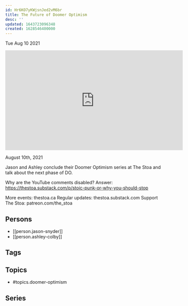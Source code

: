 ```yaml
---
id: Hr6KO7yKWjsnJed2vM6br
title: The Future of Doomer Optimism
desc: ''
updated: 1643723096348
created: 1628546400000
---
```





Tue Aug 10 2021

<iframe width="560" height="315" src="https://www.youtube.com/embed/9d_c_cJf0Ro" title="The Future of Doomer Optimism w/ Jason Snyder and Ashley Colby" frameborder="0" allow="accelerometer; autoplay; clipboard-write; encrypted-media; gyroscope; picture-in-picture" allowfullscreen ></iframe>

August 10th, 2021

Jason and Ashley conclude their Doomer Optimism series at The Stoa and talk about the next phase of DO.

Why are the YouTube comments disabled? Answer: https://thestoa.substack.com/p/stoic-punk-or-why-you-should-stop

More events: thestoa.ca
Regular updates: thestoa.substack.com
Support The Stoa: patreon.com/the_stoa

## Persons

- [[person.jason-snyder]]
- [[person.ashley-colby]]

## Tags



## Topics

- #topics.doomer-optimism

## Series



